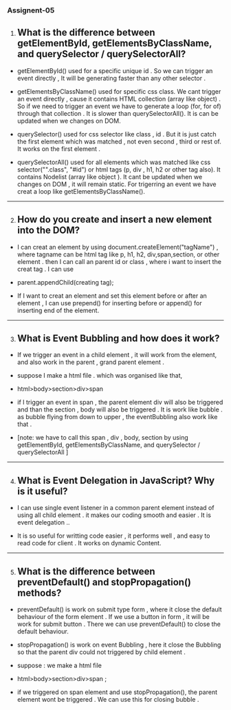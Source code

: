 ### Assignent-05

1. ## What is the difference between **getElementById, getElementsByClassName, and querySelector / querySelectorAll**?

- getElementById() used for a specific unique id . So we can trigger an event directly , It will be generating faster than any other selector . 

- getElementsByClassName() used for specific css class. We cant trigger an event directly , cause it contains HTML collection (array like object) . So if we need to trigger an event we have to generate a loop (for, for of) through that collection . It is slower than querySelectorAll(). It is can be updated when we changes on DOM.

- querySelector() used for css selector like class , id . But it is just catch the first element which was matched , not even second , third or rest of. It works on the first element .

- querySelectorAll() used for all elements which was matched like css selector("".class", "#id") or html tags (p, div , h1, h2 or other tag also). It contains Nodelist (array like object ). It cant be updated when we changes on DOM , it will remain static. For trigerring an event we have creat a loop like getElementsByClassName().

--- 

2. ## How do you **create and insert a new element into the DOM**?

- I can creat an element by using document.createElement("tagName") , where tagname can be html tag like p, h1, h2, div,span,section, or other element . then I can call an parent id or class , where i want to insert the creat tag . I can use


- parent.appendChild(creating tag); 

- If I want to creat an element and set this element before or after an element , I can use prepend() for inserting before  or append() for inserting end of the element.

---

3. ## What is **Event Bubbling** and how does it work?

- If we trigger an event  in a child element , it will work from the element, and also work in the parent , grand parent element . 

- suppose I make a html file . which was organised like that,

- html>body>section>div>span 

- if I trigger an event in span , the parent element div will also be triggered and than the section , body will also be triggered . It is work like bubble . as bubble flying from down to upper , the eventBubbling also work like that .


- [note: we have to call this span , div , body, section by using getElementById, getElementsByClassName, and querySelector / querySelectorAll ]


---

4. ## What is **Event Delegation** in JavaScript? Why is it useful?

- I can use single event listener in a common parent element instead of using all child element . it makes our coding smooth and easier . It is event delegation ..

- It is so useful for writting code easier , it performs well , and easy to read code for client . It works on dynamic Content.

---

5. ## What is the difference between **preventDefault() and stopPropagation()** methods?

- preventDefault() is work on submit type form , where it close the default behaviour of the form element . If we use a button in form , it will be work for submit button . There we can use preventDefault() to close the default behaviour.


- stopPropagation() is work on event Bubbling , here it close the  Bubbling so that the parent div could not triggered by child element . 
- suppose : we make a html file 

- html>body>section>div>span ;

- if we triggered on span element and use stopPropagation(), the parent element wont be triggered . We can use this for closing bubble .


